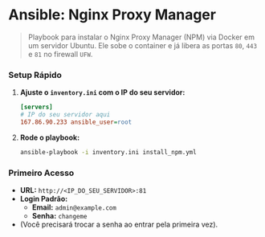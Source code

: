 # Ansible: Nginx Proxy Manager

> Playbook para instalar o Nginx Proxy Manager (NPM) via Docker em um servidor Ubuntu. Ele sobe o container e já libera as portas `80`, `443` e `81` no firewall `UFW`.

### Setup Rápido

1.  **Ajuste o `inventory.ini` com o IP do seu servidor:**

    ```ini
    [servers]
    # IP do seu servidor aqui
    167.86.90.233 ansible_user=root
    ```

2.  **Rode o playbook:**

    ```bash
    ansible-playbook -i inventory.ini install_npm.yml
    ```

### Primeiro Acesso

* **URL:** `http://<IP_DO_SEU_SERVIDOR>:81`
* **Login Padrão:**
    * **Email:** `admin@example.com`
    * **Senha:** `changeme`
* (Você precisará trocar a senha ao entrar pela primeira vez).